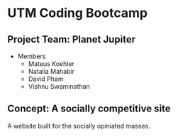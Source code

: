 # UTM Coding Bootcamp
## Project Team: Planet Jupiter
- Members
  - Mateus Koehler
  - Natalia Mahabir
  - David Pham
  - Vishnu Swaminathan

## Concept: A socially competitive site

A website built for the socially opiniated masses. 
